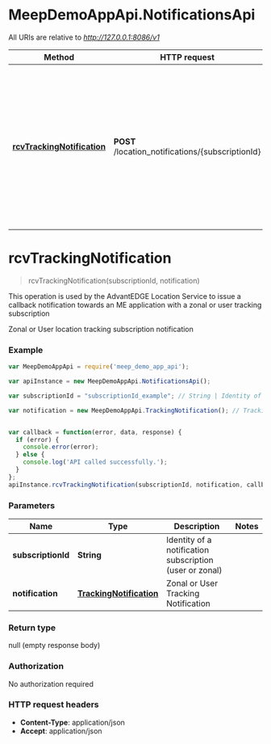 # MeepDemoAppApi.NotificationsApi

All URIs are relative to *http://127.0.0.1:8086/v1*

Method | HTTP request | Description
------------- | ------------- | -------------
[**rcvTrackingNotification**](NotificationsApi.md#rcvTrackingNotification) | **POST** /location_notifications/{subscriptionId} | This operation is used by the AdvantEDGE Location Service to issue a callback notification towards an ME application with a zonal or user tracking subscription


<a name="rcvTrackingNotification"></a>
# **rcvTrackingNotification**
> rcvTrackingNotification(subscriptionId, notification)

This operation is used by the AdvantEDGE Location Service to issue a callback notification towards an ME application with a zonal or user tracking subscription

Zonal or User location tracking subscription notification

### Example
```javascript
var MeepDemoAppApi = require('meep_demo_app_api');

var apiInstance = new MeepDemoAppApi.NotificationsApi();

var subscriptionId = "subscriptionId_example"; // String | Identity of a notification subscription (user or zonal)

var notification = new MeepDemoAppApi.TrackingNotification(); // TrackingNotification | Zonal or User Tracking Notification


var callback = function(error, data, response) {
  if (error) {
    console.error(error);
  } else {
    console.log('API called successfully.');
  }
};
apiInstance.rcvTrackingNotification(subscriptionId, notification, callback);
```

### Parameters

Name | Type | Description  | Notes
------------- | ------------- | ------------- | -------------
 **subscriptionId** | **String**| Identity of a notification subscription (user or zonal) | 
 **notification** | [**TrackingNotification**](TrackingNotification.md)| Zonal or User Tracking Notification | 

### Return type

null (empty response body)

### Authorization

No authorization required

### HTTP request headers

 - **Content-Type**: application/json
 - **Accept**: application/json

